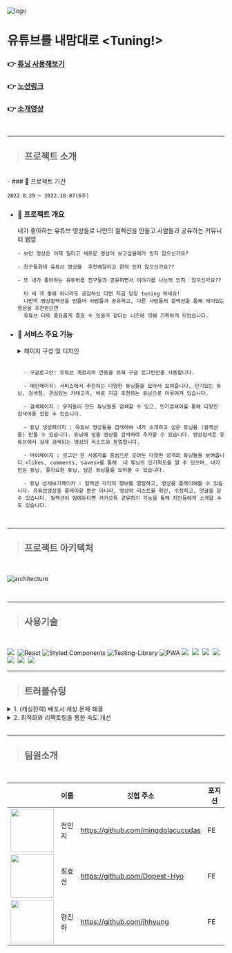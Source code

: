 ![logo](https://slack-imgs.com/?c=1&o1=ro&url=https%3A%2F%2Fwww.notion.so%2Fimage%2Fhttps%253A%252F%252Fs3-us-west-2.amazonaws.com%252Fsecure.notion-static.com%252Ff43a48d8-ad3a-4f3f-8e61-9cc772bf7736%252Fproject_cover_image.png%3Ftable%3Dblock%26id%3D154a5009-0fe5-4651-9c80-d130f5f775b7%26spaceId%3D25baf198-14f4-4c01-b098-e9973b36b6ee%26width%3D2000%26userId%3D%26cache%3Dv2)

# 유튜브를 내맘대로 <Tuning!>

### 👉 [튜닝 사용해보기](https://www.tube-tuning.com/)

### 👉 [노션링크](https://www.notion.so/bohyeonkim/154a50090fe546519c80d130f5f775b7)

### 👉 [소개영상](https://www.youtube.com/watch?v=qcqPacw5v_Q)

<br>

---

> ## 프로젝트 소개

  <br>
- ### 📆 프로젝트 기간

`2022.8.29 ~ 2022.10.07(6주)`

- ### 📢 프로젝트 개요

  내가 좋아하는 유튜브 영상들로 나만의 컬렉션을 만들고 사람들과 공유하는 커뮤니티 웹앱

      - 보던 영상은 이제 질리고 새로운 영상이 보고싶을때가 있지 않으신가요?

      - 친구들한테 유튜브 영상을  추천해달라고 한적 있지 않으신가요??

      - 또 내가 좋아하는 유투버를 친구들과 공유하면서 이야기를 나눈적 있지  않으신가요??

        이 세 개 중에 하나라도 공감하신 다면 지금 당장 tuning 하세요!
        나만의 영상컬렉션을 만들어 사람들과 공유하고, 다른 사람들의 컬렉션을 통해 재미있는 영상을 추천받으면
        유튜브 더욱 풍요롭게 즐길 수 있을거 같다는 니즈에 의해 기획하게 되었습니다.

* ### 📲 서비스 주요 기능

    <details>
    <summary> 페이지 구성 및 디자인</summary>
    <div markdown="1">

  ![페이지 이미지](https://s3.us-west-2.amazonaws.com/secure.notion-static.com/d53fa4d0-763d-49dd-bd0d-cdeae4f6cdf9/Untitled.png?X-Amz-Algorithm=AWS4-HMAC-SHA256&X-Amz-Content-Sha256=UNSIGNED-PAYLOAD&X-Amz-Credential=AKIAT73L2G45EIPT3X45%2F20221003%2Fus-west-2%2Fs3%2Faws4_request&X-Amz-Date=20221003T115458Z&X-Amz-Expires=86400&X-Amz-Signature=f7d2f4776e661463c372322576fa0ea659ed911375d4c09dde2b82de76715d96&X-Amz-SignedHeaders=host&response-content-disposition=filename%20%3D%22Untitled.png%22&x-id=GetObject)

    </div>
    </details>
    <br>

        - 구글로그인: 유튜브 계정과의 연동을 위해 구글 로그인만을 사용합니다.

        - 메인페이지: 서비스에서 추천하는 다양한 튜닝들을 모아서 보여줍니다. 인기있는 튜닝, 검색창, 관심있는 카테고리, 바로 지금 추천하는 튜닝으로 이루어져 있습니다.

        - 검색페이지 : 유저들이 만든 튜닝들을 검색할 수 있고, 인기검색어를 통해 다양한 검색어를 접할 수 있습니다.

        - 튜닝 생성페이지 : 유튜브 영상들을 검색하여 내가 소개하고 싶은 튜닝을 (컬렉션을) 만들 수 있습니다. 튜닝에 넣을 영상을 검색하여 추가할 수 있습니다. 영상검색은 유튜브에서 실제 검색되는 영상의 리스트와 동일합니다.

        - 마이페이지 : 로그인 한 사용자를 중심으로 모아둔 다양한 성격의 튜닝들을 보여줍니다.<likes, comments, saves>를 통해  내 튜닝의 인기척도를 알 수 있으며, 내가 만든 튜닝, 좋아요한 튜닝, 담은 튜닝들을 모아볼 수 있습니다.

        - 튜닝 상세보기페이지 : 컬렉션 각각의 정보를 열람하고, 영상을 플레이해볼 수 있습니다. 유튜브영상을 플레이할 뿐만 아니라, 영상의 리스트를 확인, 수정하고, 댓글을 달 수 있습니다. 컬렉션이 맘에든다면 카카오톡 공유하기 기능을 통해 지인들에게 소개할 수도 있습니다.

<br>

---

> ## 프로젝트 아키텍처

 <br>
 
![architecture](https://figma-alpha-api.s3.us-west-2.amazonaws.com/images/db1c34b9-3670-472f-89c4-80b65acd4874)

<br>

---

> ## 사용기술

<br>

<img src="https://img.shields.io/badge/JavaScript-F7DF1E?style=for-the-badge&logo=JavaScript&logoColor=black"/>&nbsp;
![React](https://img.shields.io/badge/react-%2320232a.svg?style=for-the-badge&logo=react&logoColor=%2361DAFB)
![Styled Components](https://img.shields.io/badge/styled--components-DB7093?style=for-the-badge&logo=styled-components&logoColor=white)
![Testing-Library](https://img.shields.io/badge/-TestingLibrary-%23E33332?style=for-the-badge&logo=testing-library&logoColor=white)
![PWA](https://img.shields.io/badge/-PWA-%23593d88?style=for-the-badge&logo=PWA&logoColor=white)
<img src="https://img.shields.io/badge/Redux Toolkit-764ABC?style=for-the-badge&logo=Redux&logoColor=white"/>&nbsp;
<img src="https://img.shields.io/badge/Axios-5A29E4?style=for-the-badge&logo=Axios&logoColor=white"/>&nbsp;
<img src="https://img.shields.io/badge/Git-F05032?style=for-the-badge&logo=Git&logoColor=white"/>&nbsp;
<img src="https://img.shields.io/badge/GitHub-181717?style=for-the-badge&logo=GitHub&logoColor=white"/>&nbsp;
<img src="https://img.shields.io/badge/GitHub Actions-2088FF?style=for-the-badge&logo=GitHub Actions&logoColor=white"/>&nbsp;
<img src="https://img.shields.io/badge/Amazon S3-569A31?style=for-the-badge&logo=Amazon S3&logoColor=white"/>&nbsp;
<img src="https://img.shields.io/badge/Amazon CloudFront-232F3E?style=for-the-badge&logo=Amazon AWS&logoColor=white"/>&nbsp;
<br>

---

> ## 트러블슈팅

<details>
 <summary> 1. (캐싱전략) 배포시 캐싱 문제 해결</summary>
<div markdown="1">
<br>
> 문제상황 (AS-IS)
<br>
배포시에  변경된 사항들이 실시간으로 업데이트 되지 못하고, 배포후 강력 새로고침을 해야 변경사항들이 반영됨. 
→ 피드백을 반영하여 수정하여도 유저들에게 변경된 사항을 바로 보여줄수 없음.**
>

> 핵심문제 정의
> <br>
> 기존의 데이터가 계속 존재하는 상황. 프론트쪽에서 캐싱이 되고 있는 곳은 총 두 곳:
> `CloudFront`와 `Service worker`에서 캐싱되고 있음을 인지
> → 네트워크 탭을 통해 확인 해보니 service worker에서 캐싱된 데이터가 들어오고 있음을 확인.

    + service worker를 register()에서 unregister()로 전환하면 변경사항이 반영되기 시작하는 것을 확인

”**서비스워커가 index.html을 캐싱하지 못하도록 해야함”**

>

> 해결방안
> <br>
> service-woker 내의 cache storage api**를 사용하여 캐싱을 커스텀 하거나 **workbox**를 통해 서비스워커를 조작하는 방법이 존재.
> workbox는 **Cache First, Network First, Network Only, Cache Only등으로 캐싱전략이 나눠져 있으며, 원하는 파일들을 선택하여 캐싱설정이 가능
> → _workbox를 통해 필수로 사용하는 icon, webp, otf형식의 파일들만 캐싱되도록 설정._\*\*

---

> 해결 후 효과 (TO-BE)
> <br>
> 필요한 파일들만 캐싱함으로써 로딩속도는 캐싱 전보다 높이고,
> 업데이트된 사항은 바로바로 업데이트 될 수 있도록 함.\*\*

 </div>
</details>

<details>
 <summary>2. 최적화와 리팩토링을 통한 속도 개선</summary>
<div markdown="1">
<br>
> 문제상황 (AS-IS)
<br>
> 유저테스트 초기에 이미지 로딩속도가 느리다는 피드백을 많이 받게됨.
> 이미지의 경우 아래 사진과 같이 이미지가 깨져서 들어오게되는 상황
> 데스크탑에서는 무리없이 작동됐으나, 모바일 환경에서 특히 느려짐.\*\*

> 핵심문제 정의
> <br>

1. 라이트하우스의 진단결과 이미지 크기가 크며, 사용하지 않는 자바스크립트 코드가 많다는 진단을 받음.
   —> 주로보여지는 유튜브 썸네일의 경우, 유튜브 자체 썸네일로 크기조절이 어려운 상황.
   —> 한번에 이미지를 갖고 오는 양을 줄여야 함.
2. 컴포넌트가 복잡하게 얽혀있어 리팩토링을 통해 렌더링이 적절한시기에 되지 않는 상황. 세개의 탭으로 나뉘어있는 마이페이지는 하나의 컴포넌트에서 모두 관리하고 있어 하나의 탭이 렌더링 될때마다 다른 탭들도 렌더링이 되고 있음.
   —> 한 컴포넌트에 여러개의 useEffect가 있어 마운트 속도를 지연시키고, 의존성 배열에 변화가 있을 때마다 리렌더링을 유발함.\*\*
   >

> 해결방안
> <br>
> 성능을 올리고 이미지 로딩을 빠르게 가져올 수 있는 방법들을 실행.

1.  이미지 lazy 속성 적용
2.  무한스크롤 기능을 이용하여 한번에 최대 5개의 이미지만을 불러올 수 있도록 함.
3.  React.Lazy, Suspense를 사용한 코드스플리팅
4.  탭부분을 페이지로 분리.
5.  png, jpeg파일 → webp로 전환
6.  기본적으로 쓰이는 아이콘, 글꼴 → 서비스워커의 캐싱기능을 활용
7.  추가적으로, 로딩중일 때에는 로딩스피너를 추가하여 이용자 이탈을 막고, 무한스크롤 시 스켈레톤 UI를 추가하여 대기체감시간을 줄임.\*\*
    >

---

> 해결 후 효과 (TO-BE)
> <br>
> 메인페이지 기준: 라이트하우스 성능점수 37점 —> 57점 증가/ 총로딩시간 32ms →22ms로 단축 (맥북에어기준)
> 초기의 이미지 로딩이 느리다는 피드백 감소 + 로딩중 이미지가 깨지는 현상 사라짐.\*\*

> 👀리팩토링 전
> ![전](https://www.notion.so/image/https%3A%2F%2Fs3-us-west-2.amazonaws.com%2Fsecure.notion-static.com%2F814e39e2-0ec0-4bbd-a51e-ba83e311a1c5%2FIMG_A5D374C54241-1.jpeg?table=block&id=948bb06d-efdf-413f-93a9-4564496a7328&spaceId=25baf198-14f4-4c01-b098-e9973b36b6ee&width=2000&userId=119a1556-1a9b-48c3-ac40-92daf6d156cf&cache=v2)

> 👀리팩토링 후
> ![후](https://www.notion.so/image/https%3A%2F%2Fs3-us-west-2.amazonaws.com%2Fsecure.notion-static.com%2F98c0a12f-83f4-49fe-b06c-a1a2b235706f%2FIMG_1B45595660EB-1.jpeg?table=block&id=c1a4647f-178c-4c39-bf46-9e0a7963754f&spaceId=25baf198-14f4-4c01-b098-e9973b36b6ee&width=2000&userId=119a1556-1a9b-48c3-ac40-92daf6d156cf&cache=v2)

</div>
</details>

<br>

---

> ## 팀원소개

<br>

|                                                                                                                                                                                                                                                                                                                                                                        | 이름   | 깃헙 주소                          | 포지션 |
| ---------------------------------------------------------------------------------------------------------------------------------------------------------------------------------------------------------------------------------------------------------------------------------------------------------------------------------------------------------------------- | ------ | ---------------------------------- | ------ |
| <image src="https://www.notion.so/image/https%3A%2F%2Fs3-us-west-2.amazonaws.com%2Fsecure.notion-static.com%2F488b73fc-bb86-4a13-a51c-084a1e251eae%2FUntitled.png?table=block&id=e56653ca-f3df-4069-868d-06d6a9147d76&spaceId=25baf198-14f4-4c01-b098-e9973b36b6ee&width=2000&userId=119a1556-1a9b-48c3-ac40-92daf6d156cf&cache=v2"  width="100" height="100"></image> | 전민지 | https://github.com/mingdolacucudas | FE     |
| <image src="https://www.notion.so/image/https%3A%2F%2Fs3-us-west-2.amazonaws.com%2Fsecure.notion-static.com%2Fd1faaf66-ac2c-4317-8a5d-e93436246cd3%2FUntitled.png?table=block&id=642a009e-a26b-4f1d-8c5e-1412981b1533&spaceId=25baf198-14f4-4c01-b098-e9973b36b6ee&width=2000&userId=119a1556-1a9b-48c3-ac40-92daf6d156cf&cache=v2"  width="100" height="100"></image> | 최효선 | https://github.com/Dopest-Hyo      | FE     |
| <image src="https://www.notion.so/image/https%3A%2F%2Fs3-us-west-2.amazonaws.com%2Fsecure.notion-static.com%2F2b2dee9d-0e7e-4fb9-b432-6315e4e5f5ef%2FUntitled.png?table=block&id=ac5f2cb6-aa6c-46e3-b885-5627e25a35ad&spaceId=25baf198-14f4-4c01-b098-e9973b36b6ee&width=2000&userId=119a1556-1a9b-48c3-ac40-92daf6d156cf&cache=v2"  width="100" height="100"></image> | 형진하 | https://github.com/jhhyung         | FE     |
